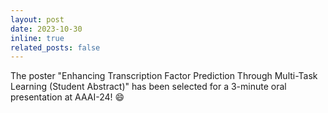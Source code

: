 ```yaml
---
layout: post
date: 2023-10-30
inline: true
related_posts: false
---
```


The poster "Enhancing Transcription Factor Prediction Through Multi-Task Learning (Student Abstract)" has been selected for a 3-minute oral presentation at AAAI-24! :smile:

